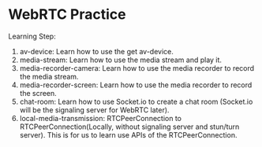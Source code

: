 # WebRTC Practice

Learning Step:

1. av-device: Learn how to use the get av-device.
2. media-stream: Learn how to use the media stream and play it.
3. media-recorder-camera: Learn how to use the media recorder to record the media stream.
4. media-recorder-screen: Learn how to use the media recorder to record the screen.
5. chat-room: Learn how to use Socket.io to create a chat room (Socket.io will be the signaling server for WebRTC later).
6. local-media-transmission: RTCPeerConnection to RTCPeerConnection(Locally, without signaling server and stun/turn server). This is for us to learn use APIs of the RTCPeerConnection.
